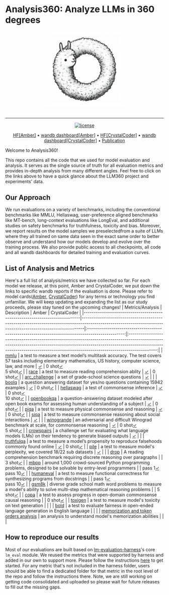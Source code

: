 # Analysis360: Analyze LLMs in 360 degrees

<div align="center">
   <img src="./docs/imgs/llm360-big.png" height=50% width=50%><br><br>
</div>

---

<p align="center">
   <a href="https://github.com/LLM360/Analysis360/blob/dev/LICENSE"><img src="https://img.shields.io/badge/License-Apache_2.0-blue.svg" alt="license"></a>
</p>
<p align="center">
  <a href="https://huggingface.co/LLM360/Amber">HF[Amber]</a> •
  <a href="https://wandb.ai/llm360/Amber">wandb dashboard[Amber]</a> •
  <a href="https://huggingface.co/LLM360/CrystalCoder">HF[CrystalCoder]</a> •
  <a href="https://wandb.ai/llm360/CrystalCoder">wandb dashboard[CrystalCoder]</a> •
  <a href="">Publication</a>
</p>
Welcome to Analysis360!

This repo contains all the code that we used for model evaluation and analysis. It serves as the single source of truth for all evaluation metrics and provides in-depth analysis from many different angles. Feel free to click on the links above to have a quick glance about the LLM360 project and experiments' data.

## Our Approach 

We run evaluations on a variety of benchmarks, including the conventional benchmarks like MMLU, Hellaswag, user-preference aligned benchmarks like MT-bench, long-context evaluations like LongEval, and additional studies on safety benchmarks for truthfulness, toxicity and bias. Moreover, we report results on the model samples we preselectedfrom a suite of LLMs where they all trained on same data seen in the exact same order to better observe and understand how our models develop and evolve over the training process. We also provide public access to all checkpoints, all code and all wandb dashboards for detailed training and evaluation curves.

## List of Analysis and Metrics

Here's a full list of analysis/metrics we have collected so far. For each model we release, at this point, Amber and CrystalCoder, we put down the links to specific wandb reports if the evaluation is done. Please refer to model cards([Amber](https://huggingface.co/LLM360/Amber), [CrystalCoder](https://huggingface.co/LLM360/CrystalCoder)) for any terms or technology you find unfamiliar. We will keep updating and expanding the list as our study proceeds, please stay tuned on the upcoming changes!
| Metrics/Analysis                                                           | Description                                                                                                                                                 |                                               Amber                                              |                                                                                                                       CrystalCoder                                                                                                                       |
|----------------------------------------------------------------------------|-------------------------------------------------------------------------------------------------------------------------------------------------------------|:------------------------------------------------------------------------------------------------:|:--------------------------------------------------------------------------------------------------------------------------------------------------------------------------------------------------------------------------------------------------------:|
| [mmlu](https://arxiv.org/abs/2009.03300)                                   | a test to measure a text model’s multitask accuracy. The test covers 57 tasks including elementary mathematics, US history, computer science, law, and more |    [&check;](https://wandb.ai/llm360/Amber/reports/mmlu-23-12-05-12-00-27---Vmlldzo2MTc1Njkx)    |             0 shot[&check;](https://wandb.ai/llm360/CrystalCoder/reports/MMLU-0-shot-23-12-05-12-26-58---Vmlldzo2MTc1OTIw)<br>5 shot[&check;](https://wandb.ai/llm360/CrystalCoder/reports/MMLU-5-shot-23-12-05-12-31-30---Vmlldzo2MTc1OTgy)             |
| [race](https://arxiv.org/abs/1704.04683)                                   | a test to measure reading comprehension ablity                                                                                                              |    [&check;](https://wandb.ai/llm360/Amber/reports/race-23-12-05-12-01-31---Vmlldzo2MTc1NzAw)    |                                                                      0 shot[&check;](https://wandb.ai/llm360/CrystalCoder/reports/RACE-0-shot-23-12-05-12-27-47---Vmlldzo2MTc1OTI5)                                                                      |
| [arc_challenge](https://arxiv.org/abs/1803.05457)                          | a set of grade-school science questions                                                                                                                     |     [&check;](https://wandb.ai/llm360/Amber/reports/arc-23-12-05-12-02-08---Vmlldzo2MTc1NzA5)    |                                                                                                                                                                                                                                                          |
| [boolq](https://arxiv.org/abs/1905.10044)                                  | a question answering dataset for yes/no questions containing 15942 examples                                                                                 |    [&check;](https://wandb.ai/llm360/Amber/reports/boolq-23-12-05-12-03-24---Vmlldzo2MTc1NzE3)   |                                                                      0 shot[&check;](https://wandb.ai/llm360/CrystalCoder/reports/BoolQ-0-shot-23-12-05-12-28-19---Vmlldzo2MTc1OTM3)                                                                     |
| [hellaswag](https://arxiv.org/abs/1905.07830)                              | a test of commonsense inference                                                                                                                             |  [&check;](https://wandb.ai/llm360/Amber/reports/hellaswag-23-12-05-12-03-55---Vmlldzo2MTc1NzIw) |       0 shot[&check;](https://wandb.ai/llm360/CrystalCoder/reports/HellaSwag-0-shot-23-12-05-12-25-18---Vmlldzo2MTc1OTA0)<br>10 shot[&check;](https://wandb.ai/llm360/CrystalCoder/reports/HellaSwag-10-shot-23-12-05-12-47-16---Vmlldzo2MTc2MTAz)       |
| [openbookqa](https://arxiv.org/abs/1809.02789)                             | a question-answering dataset modeled after open book exams for assessing human understanding of a subject                                                   | [&check;](https://wandb.ai/llm360/Amber/reports/openbookqa-23-12-05-12-04-39---Vmlldzo2MTc1NzI1) |                                                                   0 shot[&check;](https://wandb.ai/llm360/CrystalCoder/reports/Openbook-QA-0-shot-23-12-05-12-48-00---Vmlldzo2MTc2MTE0)                                                                  |
| [piqa](https://arxiv.org/abs/1911.11641)                                   | a test to measure physical commonsense and reasoning                                                                                                        |    [&check;](https://wandb.ai/llm360/Amber/reports/piqa-23-12-05-12-05-40---Vmlldzo2MTc1NzMy)    |                                                                      0 shot[&check;](https://wandb.ai/llm360/CrystalCoder/reports/PIQA-0-shot-23-12-05-12-46-47---Vmlldzo2MTc2MTAx)                                                                      |
| [siqa](https://arxiv.org/abs/1904.09728)                                   | a test to measure commonsense reasoning about social interactions                                                                                           |    [&check;](https://wandb.ai/llm360/Amber/reports/siqa-23-12-05-12-07-33---Vmlldzo2MTc1NzUw)    |                                                                                                                                                                                                                                                          |
| [winogrande](https://arxiv.org/abs/1907.10641)                             | an adversarial and difficult Winograd benchmark at scale, for commonsense reasoning                                                                         | [&check;](https://wandb.ai/llm360/Amber/reports/winogrande-23-12-05-12-08-04---Vmlldzo2MTc1NzU1) |       0 shot[&check;](https://wandb.ai/llm360/CrystalCoder/reports/Winogrande-0-shot-23-12-05-12-30-16---Vmlldzo2MTc1OTY5)<br>5 shot[&check;](https://wandb.ai/llm360/CrystalCoder/reports/Winogrande-5-shot-23-12-05-12-28-46---Vmlldzo2MTc1OTQ3)       |
| [crowspairs](https://arxiv.org/abs/2010.00133)                             | a challenge set for evaluating what language models (LMs) on their tendency to generate biased outputs                                                      | [&check;](https://wandb.ai/llm360/Amber/reports/crowspairs-23-12-05-12-08-51---Vmlldzo2MTc1NzYz) |                                                                                                                                                                                                                                                          |
| [truthfulqa](https://arxiv.org/abs/2109.07958)                             | a test to measure a model’s propensity to reproduce falsehoods commonly found online                                                                        | [&check;](https://wandb.ai/llm360/Amber/reports/truthfulqa-23-12-05-12-12-08---Vmlldzo2MTc1Nzg4) |                                                                   0 shot[&check;](https://wandb.ai/llm360/CrystalCoder/reports/Truthful-QA-0-shot-23-12-05-12-49-09---Vmlldzo2MTc2MTIx)                                                                  |
| [pile](https://pile.eleuther.ai/)                                          | a test to measure model's perplexity, we covered 18/22 sub datasets                                                                                         |                      [&check;](https://wandb.ai/llm360/Amber/runs/ut4txpqk)                      |                                                                                                                                                                                                                                                          |
| [drop](https://arxiv.org/abs/1903.00161)                                   | A reading comprehension benchmark requiring discrete reasoning over paragraphs                                                                              |                                                                                                  |                                                                      3 shot[&check;](https://wandb.ai/llm360/CrystalCoder/reports/DROP-3-shot-23-12-05-12-55-44---Vmlldzo2MTc2MTU1)                                                                      |
| [mbpp](https://arxiv.org/abs/2108.07732)                                   | around 1,000 crowd-sourced Python programming problems, designed to be solvable by entry-level programmers                                                  |                                                                                                  |      pass 1[&check;](https://wandb.ai/llm360/CrystalCoder/reports/MBPP-pass-1-t-0-1-23-12-05-12-42-33---Vmlldzo2MTc2MDcw)<br>pass 10[&check;](https://wandb.ai/llm360/CrystalCoder/reports/MBPP-pass-10-t-0-1-23-12-05-12-41-45---Vmlldzo2MTc2MDYy)      |
| [humaneval](https://arxiv.org/abs/2107.03374)                              | a test to measure functional correctness for synthesizing programs from docstrings                                                                          |                                                                                                  | pass 1[&check;](https://wandb.ai/llm360/CrystalCoder/reports/HumanEval-pass-1-t-0-2-23-12-05-12-45-51---Vmlldzo2MTc2MDk0)<br>pass 10[&check;](https://wandb.ai/llm360/CrystalCoder/reports/HumanEval-pass-10-t-0-2-23-12-05-12-48-34---Vmlldzo2MTc2MTE2) |
| [gsm8k](https://arxiv.org/abs/2110.14168)                                  | diverse grade school math word problems to measure a model's ability to solve multi-step mathematical reasoning problems                                    |                                                                                                  |                                                                      5 shot[&check;](https://wandb.ai/llm360/CrystalCoder/reports/GSM8K-5-shot-23-12-05-12-50-29---Vmlldzo2MTc2MTI4)                                                                     |
| [copa](https://arxiv.org/abs/2203.08398)                                   | a test to assess progress in open-domain commonsense causal reasoning                                                                                       |                                                                                                  |                                                                      0 shot[&check;](https://wandb.ai/llm360/CrystalCoder/reports/COPA-0-shot-23-12-05-12-52-54---Vmlldzo2MTc2MTQy)                                                                      |
| [toxigen](https://arxiv.org/abs/2203.09509)                                | a test to measure model's toxicity on text generation                                                                                                       |                                                                                                  |                                                                                                                                                                                                                                                          |
| [bold](https://arxiv.org/abs/2101.11718)                                   | a test to evaluate fairness in open-ended language generation in English language                                                                           |                                                                                                  |                                                                                                                                                                                                                                                          |
| [memorization and token orders analysis](https://arxiv.org/abs/2202.07646) | an analysis to understand model's memorization abilities                                                                                                    |                                                                                                  |                                                                                                                                                                                                                                                          |
## How to reproduce our results
Most of our evaluations are built based on [lm-evaluation-harness](https://github.com/EleutherAI/lm-evaluation-harness)'s core `lm_eval` module. We reused the metrics that were supported by harness and added in our own to support more. Please follow the instructions [here](./harness/README.md) to get started. For any metric that's not included in the harness folder, users should be able to find a dedicated folder for that metric in the root level of the repo and follow the instructions there. Note, we are still working on getting code consolidated and uploaded so please wait for future releases to fill out the missing gaps.